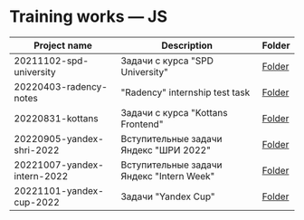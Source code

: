 # Training works — JS

| Project name                | Description                                | Folder                                  |
|-----------------------------|--------------------------------------------|-----------------------------------------|
| 20211102-spd-university     | Задачи с курса "SPD University"            | [Folder](./20211102-spd-university)     |
| 20220403-radency-notes      | "Radency" internship test task             | [Folder](./20220403-radency-notes)      |
| 20220831-kottans            | Задачи с курса "Kottans Frontend"          | [Folder](./20220831-kottans)            |
| 20220905-yandex-shri-2022   | Вступительные задачи Яндекс "ШРИ 2022"     | [Folder](./20220905-yandex-shri-2022)   |
| 20221007-yandex-intern-2022 | Вступительные задачи Яндекс "Intern Week"  | [Folder](./20221007-yandex-intern-2022) |
| 20221101-yandex-cup-2022    | Задачи "Yandex Cup"                        | [Folder](./20221101-yandex-cup-2022)    |
